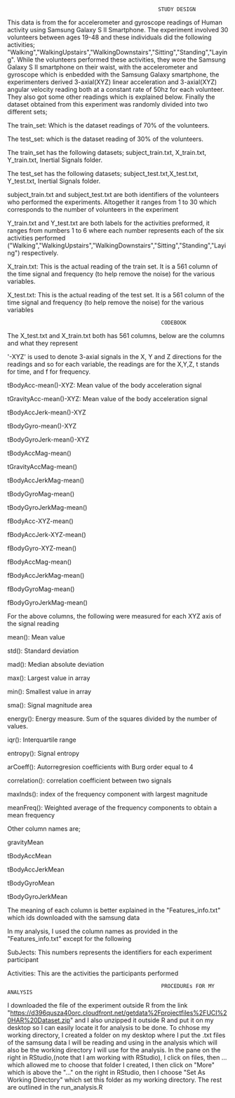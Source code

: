 
                                                    STUDY DESIGN
  This data is from the for accelerometer and gyroscope readings of Human activity using Samsung Galaxy S II Smartphone. The experiment involved 30 volunteers between ages 19-48 and these individuals did the following activities; "Walking","WalkingUpstairs","WalkingDownstairs","Sitting","Standing","Laying". While the volunteers performed these activities, they wore the Samsung Galaxy S II smartphone on their waist, with the accelerometer and gyroscope which is enbedded with the Samsung Galaxy smartphone, the experimenters derived 3-axial(XYZ) linear acceleration and 3-axial(XYZ) angular velocity reading both at a constant rate of 50hz for each volunteer. They also got some other readings which is explained below. Finally the dataset obtained from this experiment was randomly divided into two different sets;
  
  The train_set: Which is the dataset readings of 70% of the volunteers.
  
  The test_set: which is the dataset reading of 30% of the volunteers.

The train_set has the following datasets; subject_train.txt, X_train.txt, Y_train.txt, Inertial Signals folder.

The test_set has the following datasets; subject_test.txt,X_test.txt, Y_test.txt, Inertial Signals folder.

subject_train.txt and subject_test.txt are both identifiers of the volunteers who performed the experiments. Altogether it ranges from 1 to 30 which corresponds to the number of volunteers in the experiment

Y_train.txt and Y_test.txt are both labels for the activities preformed, it ranges from numbers 1 to 6 where each number represents each of the six activities performed ("Walking","WalkingUpstairs","WalkingDownstairs","Sitting","Standing","Laying") respectively.

X_train.txt: This is the actual reading of the train set. It is a 561 column of the time signal and frequency (to help remove the noise) for the various variables.

X_test.txt: This is the actual reading of the test set. It is a 561 column of the time signal and frequency (to help remove the noise) for the various variables


                                                     CODEBOOK

The X_test.txt and X_train.txt both has 561 columns, below are the columns and what they represent
  
'-XYZ' is used to denote 3-axial signals in the X, Y and Z directions for the readings and so for each variable, the readings are for the X,Y,Z, t stands for time, and f for frequency.

tBodyAcc-mean()-XYZ: Mean value of the body acceleration signal

tGravityAcc-mean()-XYZ: Mean value of the body acceleration signal

tBodyAccJerk-mean()-XYZ

tBodyGyro-mean()-XYZ

tBodyGyroJerk-mean()-XYZ

tBodyAccMag-mean()

tGravityAccMag-mean()

tBodyAccJerkMag-mean()

tBodyGyroMag-mean()

tBodyGyroJerkMag-mean()

fBodyAcc-XYZ-mean()

fBodyAccJerk-XYZ-mean()

fBodyGyro-XYZ-mean()

fBodyAccMag-mean()

fBodyAccJerkMag-mean()

fBodyGyroMag-mean()

fBodyGyroJerkMag-mean()

For the above columns, the following were measured for each XYZ axis of the signal reading

mean(): Mean value

std(): Standard deviation

mad(): Median absolute deviation 

max(): Largest value in array

min(): Smallest value in array

sma(): Signal magnitude area

energy(): Energy measure. Sum of the squares divided by the number of values. 

iqr(): Interquartile range 

entropy(): Signal entropy

arCoeff(): Autorregresion coefficients with Burg order equal to 4

correlation(): correlation coefficient between two signals

maxInds(): index of the frequency component with largest magnitude

meanFreq(): Weighted average of the frequency components to obtain a mean frequency

Other column names are;

gravityMean

tBodyAccMean

tBodyAccJerkMean

tBodyGyroMean

tBodyGyroJerkMean

The meaning of each column is better explained in the "Features_info.txt" which ids downloaded with the samsung data

In my analysis, I used the column names as provided in the "Features_info.txt" except for the following

SubJects: This numbers represents the identifiers for each experiment participant

Activities: This are the activities the participants performed

                                                     PROCEDUREs FOR MY ANALYSIS
                                                            
I downloaded the file of the experiment outside R from the link "https://d396qusza40orc.cloudfront.net/getdata%2Fprojectfiles%2FUCI%20HAR%20Dataset.zip" and I also unzipped it outside R and put it on my desktop so I can easily locate it for analysis to be done. To chhose my working directory, I created a folder on my desktop where I put the .txt files of the samsung data I will be reading and using in the analysis which will also be the working directory I will use for the analysis. In the pane on the right in RStudio,(note that I am working with RStudio), I click on files, then ... which allowed me to choose that folder I created, I then click on "More" which is above the "..." on the right in RStudio, then I choose "Set As Working Directory" which set this folder as my working directory. The rest are outlined in the run_analysis.R
